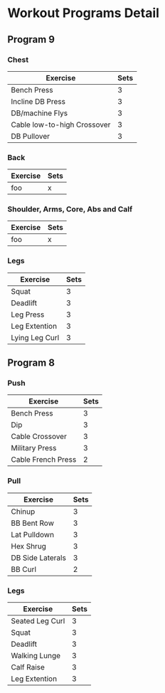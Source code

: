 # Workout Programs Detail

## Program 9

### Chest

| Exercise                    | Sets |
| --------------------------- | ---- |
| Bench Press                 | 3    |
| Incline DB Press            | 3    |
| DB/machine Flys             | 3    |
| Cable low-to-high Crossover | 3    |
| DB Pullover                 | 3    |

### Back

| Exercise           | Sets |
| ------------------ | ---- |
| foo                | x    |

### Shoulder, Arms, Core, Abs and Calf

| Exercise           | Sets |
| ------------------ | ---- |
| foo                | x    |

### Legs

| Exercise        | Sets |
| --------------- | ---- |
| Squat           | 3    |
| Deadlift        | 3    |
| Leg Press       | 3    |
| Leg Extention   | 3    |
| Lying Leg Curl  | 3    |

## Program 8

### Push

| Exercise           | Sets |
| ------------------ | ---- |
| Bench Press        | 3    |
| Dip                | 3    |
| Cable Crossover    | 3    |
| Military Press     | 3    |
| Cable French Press | 2    |

### Pull

| Exercise         | Sets |
| ---------------- | ---- |
| Chinup           | 3    |
| BB Bent Row      | 3    |
| Lat Pulldown     | 3    |
| Hex Shrug        | 3    |
| DB Side Laterals | 3    |
| BB Curl          | 2    |

### Legs

| Exercise        | Sets |
| --------------- | ---- |
| Seated Leg Curl | 3    |
| Squat           | 3    |
| Deadlift        | 3    |
| Walking Lunge   | 3    |
| Calf Raise      | 3    |
| Leg Extention   | 3    |
